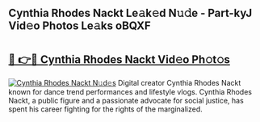 ## Cynthia Rhodes Nackt Le𝚊k𝚎d N𝚞𝚍e - Part-kyJ Vid𝚎o Photos Le𝚊ks oBQXF

# <h2><a href="http://fb1nw6.evod.top/?m=Cynthia+Rhodes+Nackt">🔗 👉🔴 Cynthia Rhodes Nackt Vid𝚎o Ph𝚘t𝚘s</a></h2>

[![Cynthia Rhodes Nackt N𝚞d𝚎s](https://i.imgur.com/8V9OHl7.gif)](http://fb1nw6.evod.top/?m=Cynthia+Rhodes+Nackt)
Digital creator Cynthia Rhodes Nackt known for dance trend performances and lifestyle vlogs. Cynthia Rhodes Nackt, a public figure and a passionate advocate for social justice, has spent his career fighting for the rights of the marginalized. 

